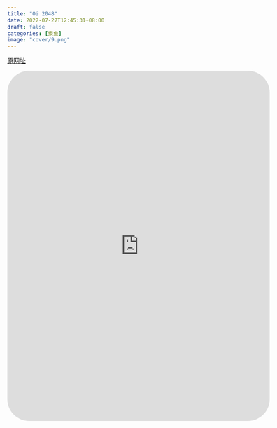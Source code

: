 ```yaml
---
title: "Oi 2048"
date: 2022-07-27T12:45:31+08:00
draft: false
categories:	[摸鱼]
image: "cover/9.png"
---
```


[原网址](https://ak-ioi.com/apps/oi-2048/)

<iframe id="moyu" src="https://ak-ioi.com/apps/oi-2048/" width="600px" height="800px" scrolling="no" style="overflow: hidden; border-width: 0; border-radius: 50px"></iframe>